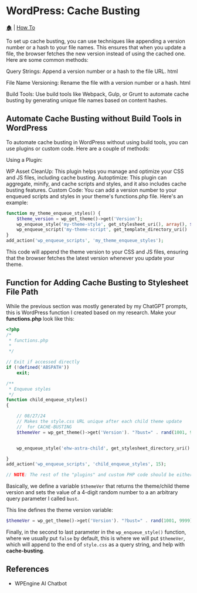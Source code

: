 # WordPress: Cache Busting

[🏚️](../README.md) | [How To](/how-to/index.md)

To set up cache busting, you can use techniques like appending a version number or a hash to your file names. This ensures that when you update a file, the browser fetches the new version instead of using the cached one. Here are some common methods:

Query Strings: Append a version number or a hash to the file URL. html <link rel="stylesheet" href="style.css?v=1.0"> <script src="script.js?v=1.0"></script>

File Name Versioning: Rename the file with a version number or a hash. html <link rel="stylesheet" href="style.v1.0.css"> <script src="script.v1.0.js"></script>

Build Tools: Use build tools like Webpack, Gulp, or Grunt to automate cache busting by generating unique file names based on content hashes.

## Automate Cache Busting without Build Tools in WordPress

To automate cache busting in WordPress without using build tools, you can use plugins or custom code. Here are a couple of methods:

Using a Plugin:

WP Asset CleanUp: This plugin helps you manage and optimize your CSS and JS files, including cache busting.
Autoptimize: This plugin can aggregate, minify, and cache scripts and styles, and it also includes cache busting features.
Custom Code: You can add a version number to your enqueued scripts and styles in your theme's functions.php file. Here's an example:

```php
function my_theme_enqueue_styles() {
    $theme_version = wp_get_theme()->get('Version');
    wp_enqueue_style('my-theme-style', get_stylesheet_uri(), array(), $theme_version);
    wp_enqueue_script('my-theme-script', get_template_directory_uri() . '/js/script.js', array(), $theme_version, true);
}
add_action('wp_enqueue_scripts', 'my_theme_enqueue_styles');
```

This code will append the theme version to your CSS and JS files, ensuring that the browser fetches the latest version whenever you update your theme.

## Function for Adding Cache Busting to Stylesheet File Path

While the previous section was mostly generated by my ChatGPT prompts, this is WordPress function I created based on my research. Make your **functions.php** look like this:

```php
<?php
/*
 * functions.php
 * 
 */

// Exit if accessed directly
if (!defined('ABSPATH'))
	exit;

/**
 * Enqueue styles
 */
function child_enqueue_styles()
{

	// 08/27/24
	// Makes the style.css URL unique after each child theme update
	//  for CACHE-BUSTING
	$themeVer = wp_get_theme()->get('Version'). "?bust=" . rand(1001, 9999);


	wp_enqueue_style('ehw-astra-child', get_stylesheet_directory_uri() . '/style.css', array('astra-theme-css'), $themeVer, 'all');

}
add_action('wp_enqueue_scripts', 'child_enqueue_styles', 15);

// NOTE: The rest of the "plugins" and custom PHP code should be either in the CUSTOM SITE PLUGIN or Code Snippets
```

Basically, we define a variable `$themeVer` that returns the theme/child theme version and sets the value of a 4-digit random number to a an arbitrary query parameter I called `bust`.

This line defines the theme version variable:

```php
$themeVer = wp_get_theme()->get('Version'). "?bust=" . rand(1001, 9999);
```

Finally, in the second to last parameter in the `wp_enqueue_style()` function, where we usually put `false` by default, this is where we will put `$themeVer`, which will append to the end of `style.css` as a query string, and help with **cache-busting**.

## References

- WPEngine AI Chatbot